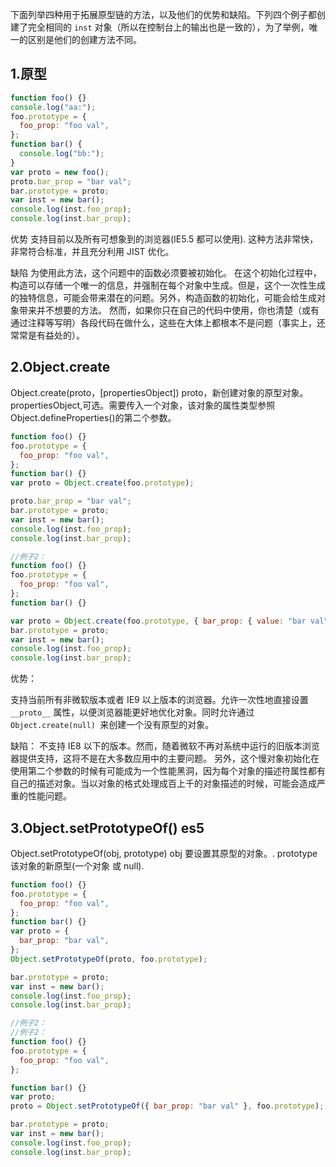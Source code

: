 下面列举四种用于拓展原型链的方法，以及他们的优势和缺陷。下列四个例子都创建了完全相同的 `inst` 对象（所以在控制台上的输出也是一致的），为了举例，唯一的区别是他们的创建方法不同。

## 1.原型

```js
function foo() {}
console.log("aa:");
foo.prototype = {
  foo_prop: "foo val",
};
function bar() {
  console.log("bb:");
}
var proto = new foo();
proto.bar_prop = "bar val";
bar.prototype = proto;
var inst = new bar();
console.log(inst.foo_prop);
console.log(inst.bar_prop);
```

优势
支持目前以及所有可想象到的浏览器(IE5.5 都可以使用). 这种方法非常快，非常符合标准，并且充分利用 JIST 优化。

缺陷
为使用此方法，这个问题中的函数必须要被初始化。 在这个初始化过程中，构造可以存储一个唯一的信息，并强制在每个对象中生成。但是，这个一次性生成的独特信息，可能会带来潜在的问题。另外，构造函数的初始化，可能会给生成对象带来并不想要的方法。 然而，如果你只在自己的代码中使用，你也清楚（或有通过注释等写明）各段代码在做什么，这些在大体上都根本不是问题（事实上，还常常是有益处的）。

## 2.Object.create

Object.create(proto，[propertiesObject])
proto，新创建对象的原型对象。
propertiesObject,可选。需要传入一个对象，该对象的属性类型参照 Object.defineProperties()的第二个参数。

```js
function foo() {}
foo.prototype = {
  foo_prop: "foo val",
};
function bar() {}
var proto = Object.create(foo.prototype);

proto.bar_prop = "bar val";
bar.prototype = proto;
var inst = new bar();
console.log(inst.foo_prop);
console.log(inst.bar_prop);

//例子2：
function foo() {}
foo.prototype = {
  foo_prop: "foo val",
};
function bar() {}

var proto = Object.create(foo.prototype, { bar_prop: { value: "bar val" } });
bar.prototype = proto;
var inst = new bar();
console.log(inst.foo_prop);
console.log(inst.bar_prop);
```

优势：

支持当前所有非微软版本或者 IE9 以上版本的浏览器。允许一次性地直接设置 `__proto__` 属性，以便浏览器能更好地优化对象。同时允许通过 `Object.create(null) `来创建一个没有原型的对象。

缺陷：
不支持 IE8 以下的版本。然而，随着微软不再对系统中运行的旧版本浏览器提供支持，这将不是在大多数应用中的主要问题。 另外，这个慢对象初始化在使用第二个参数的时候有可能成为一个性能黑洞，因为每个对象的描述符属性都有自己的描述对象。当以对象的格式处理成百上千的对象描述的时候，可能会造成严重的性能问题。

## 3.Object.setPrototypeOf() es5

Object.setPrototypeOf(obj, prototype)
obj 要设置其原型的对象。.
prototype 该对象的新原型(一个对象 或 null).

```js
function foo() {}
foo.prototype = {
  foo_prop: "foo val",
};
function bar() {}
var proto = {
  bar_prop: "bar val",
};
Object.setPrototypeOf(proto, foo.prototype);

bar.prototype = proto;
var inst = new bar();
console.log(inst.foo_prop);
console.log(inst.bar_prop);

//例子2：
//例子2：
function foo() {}
foo.prototype = {
  foo_prop: "foo val",
};

function bar() {}
var proto;
proto = Object.setPrototypeOf({ bar_prop: "bar val" }, foo.prototype);

bar.prototype = proto;
var inst = new bar();
console.log(inst.foo_prop);
console.log(inst.bar_prop);
```

